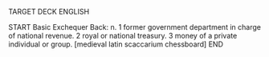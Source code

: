 TARGET DECK
ENGLISH

START
Basic
Exchequer
Back: n. 1 former government department in charge of national revenue. 2 royal or national treasury. 3 money of a private individual or group. [medieval latin scaccarium chessboard]
END
